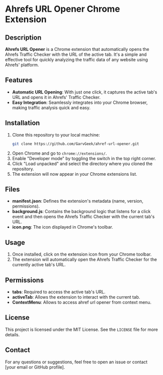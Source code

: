 # **Ahrefs URL Opener Chrome Extension**

## Description

**Ahrefs URL Opener** is a Chrome extension that automatically opens the Ahrefs Traffic Checker with the URL of the active tab. It's a simple and effective tool for quickly analyzing the traffic data of any website using Ahrefs' platform.

## Features

- **Automatic URL Opening**: With just one click, it captures the active tab's URL and opens it in Ahrefs' Traffic Checker.
- **Easy Integration**: Seamlessly integrates into your Chrome browser, making traffic analysis quick and easy.

## Installation

1. Clone this repository to your local machine:
    ```bash
    git clone https://github.com/GarvGeek/ahref-url-opener.git
    ```
2. Open Chrome and go to `chrome://extensions/`.
3. Enable "Developer mode" by toggling the switch in the top right corner.
4. Click "Load unpacked" and select the directory where you cloned the repository.
5. The extension will now appear in your Chrome extensions list.

## Files

- **manifest.json**: Defines the extension's metadata (name, version, permissions).
- **background.js**: Contains the background logic that listens for a click event and then opens the Ahrefs Traffic Checker with the current tab's URL.
- **icon.png**: The icon displayed in Chrome's toolbar.

## Usage

1. Once installed, click on the extension icon from your Chrome toolbar.
2. The extension will automatically open the Ahrefs Traffic Checker for the currently active tab's URL.

## Permissions

- **tabs**: Required to access the active tab's URL.
- **activeTab**: Allows the extension to interact with the current tab.
- **ContextMenu**: Allows to access ahref url opener from context menu.

## License

This project is licensed under the MIT License. See the `LICENSE` file for more details.

## Contact

For any questions or suggestions, feel free to open an issue or contact [your email or GitHub profile].

